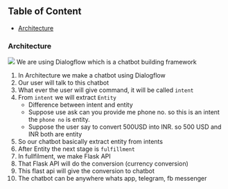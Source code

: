 ## Table of Content
- [Architecture](#rchitecture)

### Architecture
![](https://i.imgur.com/vWbMl5j.png)
We are using Dialogflow which is a chatbot building framework
1. In Architecture we make a chatbot using Dialogflow
2. Our user will talk to this chatbot
3. What ever the user will give command, it will be called `intent`
4. From `intent` we will extract `Entity`
    - Difference between intent and entity
    - Suppose use ask can you provide me phone no. so this is an intent the `phone no` is entity.
    - Suppose the user say to convert 500USD into INR. so 500 USD and INR both are entity
6. So our chatbot basically extract entity from intents
7. After Entity the next stage is `fulfillment`
8. In fullfilment, we make Flask API
9. That Flask API will do the conversion (currency conversion)
10. This flast api will give the conversion to chatbot 
11. The chatbot can be anywhere whats app, telegram, fb messenger
